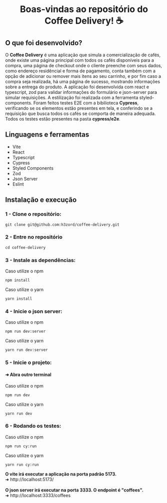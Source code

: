 <h1 align="center">Boas-vindas ao repositório do Coffee Delivery! ☕ </h1>

## O que foi desenvolvido?

O <strong>Coffee Delivery</strong> é uma aplicação que simula a comercialização de cafés, onde existe uma página principal com todos os cafés disponíveis para a compra,
uma página de checkout onde o cliente preenche com seus dados, como endereço residêncial e forma de pagamento, conta também com a opção de adicionar ou remover mais itens ao
seu carrinho, e por fim caso a compra seja realizada, há uma página de sucesso, mostrando informações sobre a entrega do produto.
A aplicação foi desenvolvida com react e typescript, zod para validar informações do formulário e json-server para simular requisições. A estilização foi realizada com a ferramenta styled-components. Foram feitos testes E2E com a bibilioteca
<strong>Cypress</strong>, verificando se os elementos estão presentes em tela, e conferindo se a requisição que busca todos os cafés se comporta de maneira adequada. Todos os testes estão presentes na pasta
<strong>cypress/e2e</strong>.

## Linguagens e ferramentas

- Vite
- React
- Typescript
- Cypress
- Styled Components
- Zod
- Json Server
- Eslint

## Instalação e execução

### 1 - Clone o repositório:
```
git clone git@github.com:h3zord/coffee-delivery.git
```

### 2 - Entre no repositório
```
cd coffee-delivery
```

### 3 - Instale as dependências:
Caso utilize o npm
```
npm install
```
Caso utilize o yarn
```
yarn install
```

### 4 - Inicie o json server:
Caso utilize o npm
```
npm run dev:server
```
Caso utilize o yarn
```
yarn run dev:server
```


### 5 - Inicie o projeto:
#### ➜ Abra outro terminal

Caso utilize o npm
```
npm run dev
```
Caso utilize o yarn
```
yarn run dev
```

### 6 - Rodando os testes:
Caso utilize o npm
```
npm run cy:run
```
Caso utilize o yarn
```
yarn run cy:run
```

<strong>O vite irá executar a aplicação na porta padrão 5173.</strong>
<br/>
➜ http://localhost:5173/
<br/>
<br/>
<strong>O json server irá executar na porta 3333. O endpoint é "coffees".</strong>
<br/>
➜ http://localhost:3333/coffees
